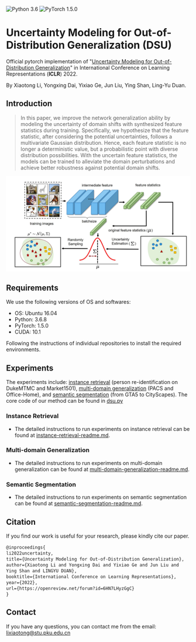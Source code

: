 ![Python 3.6](https://img.shields.io/badge/python-3.6-blue.svg)
![PyTorch 1.5.0](https://img.shields.io/badge/pytorch-1.5-yellow.svg)
# Uncertainty Modeling for Out-of-Distribution Generalization (DSU)
Official pytorch implementation of "[Uncertainty Modeling for Out-of-Distribution Generalization](https://openreview.net/forum?id=6HN7LHyzGgC)" in International Conference on Learning Representations (__ICLR__) 2022. 

By Xiaotong Li, Yongxing Dai, Yixiao Ge, Jun Liu, Ying Shan, Ling-Yu Duan. 

## Introduction

> In this paper, we improve the network generalization ability by modeling the uncertainty
of domain shifts with synthesized feature statistics during training. Specifically,
we hypothesize that the feature statistic, after considering the potential uncertainties, follows a multivariate Gaussian distribution. Hence, each feature statistic is
no longer a deterministic value, but a probabilistic point with diverse distribution
possibilities. With the uncertain feature statistics, the models can be trained to
alleviate the domain perturbations and achieve better robustness against potential
domain shifts. 


![Overview](./multi-domain-generalization/overview.jpg)
## Requirements

We use the following versions of OS and softwares:

+ OS: Ubuntu 16.04
+ Python: 3.6.8
+ PyTorch: 1.5.0
+ CUDA: 10.1

Following the instructions of individual repositories to install the required environments.
## Experiments
The experiments include: [instance retrieval](instance-retrieval) (person re-identification on DukeMTMC and Market1501), [multi-domain generalization](multi-domain-generalization) (PACS and Office-Home), and [semantic segmentation](semantic-segmentation) (from GTA5 to CityScapes). The core code of our method can be found in [dsu.py](dsu.py)


### Instance Retrieval
+ The detailed instructions to run experiments on instance retrieval can be found at [instance-retrieval-readme.md](./instance-retrieval/instance-retrieval-reamde.md).


### Multi-domain Generalization
+ The detailed instructions to run experiments on multi-domain generalization can be found at [multi-domain-generalization-readme.md](./multi-domain-generalization/multi-domain-generalization-readme.md).


### Semantic Segmentation

+ The detailed instructions to run experiments on semantic segmentation can be found at [semantic-segmentation-readme.md](./semantic-segmentation/semantic-segmentation-readme.md).


## Citation
If you find our work is useful for your research, please kindly cite our paper.
```
@inproceedings{
li2022uncertainty,
title={Uncertainty Modeling for Out-of-Distribution Generalization},
author={Xiaotong Li and Yongxing Dai and Yixiao Ge and Jun Liu and Ying Shan and LINGYU DUAN},
booktitle={International Conference on Learning Representations},
year={2022},
url={https://openreview.net/forum?id=6HN7LHyzGgC}
}
```
## Contact
If you have any questions, you can contact me from the email: lixiaotong@stu.pku.edu.cn

